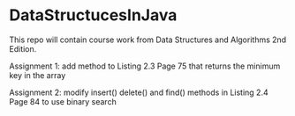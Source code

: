 # DataStructucesInJava

This repo will contain course work from Data Structures and Algorithms 2nd Edition. 

Assignment 1: add method to Listing 2.3 Page 75 that returns the minimum key in the array

Assignment 2: modify insert() delete() and find() methods in Listing 2.4 Page 84 to use binary search